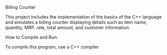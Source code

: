 Billing Counter

This project includes the implementation of the basics of the C++ language and simulates a billing counter displaying details such as item name, quantity, MRP, rate, total amount, and customer information.

How to Compile and Run:

To compile this program, use a C++ compiler

